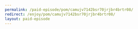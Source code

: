 ```yaml
---
permalink: /paid-episode/pom/camujv7142bsr70jrjbr4brtr08/
redirect: /enjoy/pom/camujv7142bsr70jrjbr4brtr08/
layout: paid-episode
---
```

